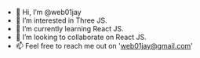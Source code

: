 - 👋 Hi, I’m @web01jay
- 👀 I’m interested in Three JS.
- 🌱 I’m currently learning React JS.
- 💞️ I’m looking to collaborate on React JS.
- 📫 Feel free to reach me out on 'web01jay@gmail.com'

<!---
web01jay/web01jay is a ✨ special ✨ repository because its `README.md` (this file) appears on your GitHub profile.
You can click the Preview link to take a look at your changes.
--->
